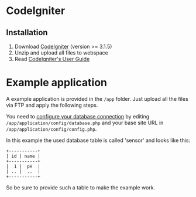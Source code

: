 # CodeIgniter

## Installation

1. Download [CodeIgniter](https://codeigniter.com/) (version >= 3.1.5)
2. Unzip and upload all files to webspace
3. Read [CodeIgniter's User Guide](https://www.codeigniter.com/user_guide/)

# Example application

A example application is provided in the `/app` folder. Just upload all
the files via FTP and apply the following steps.

You need to [configure your database connection](https://www.codeigniter.com/user_guide/database/configuration.html) by editing
`/app/application/config/database.php` and your base site URL in
`/app/application/config/config.php`.

In this example the used database table is called 'sensor' and
looks like this:
```
+-----------+
| id | name |
+-----------+
|  1 |  pH  |
| .. |  ..  |
+-----------+
```

So be sure to provide such a table to make the example work.
